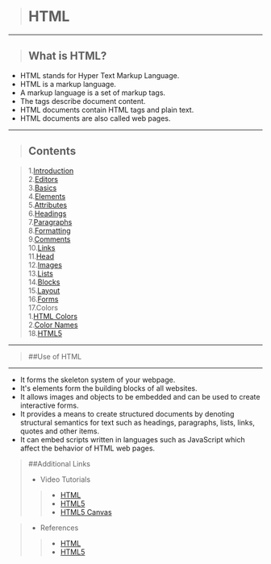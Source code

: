 
># HTML 

***

>## What is HTML? 

- HTML stands for Hyper Text Markup Language.
- HTML is a markup language.
- A markup language is a set of markup tags.
- The tags describe document content.
- HTML documents contain HTML tags and plain text.
- HTML documents are also called web pages.

----

>## Contents


>1.[Introduction](http://www.w3schools.com/html/html_intro.asp)<br>
>2.[Editors](http://www.w3schools.com/html/html_editors.asp)<br>
>3.[Basics](http://www.w3schools.com/html/html_basic.asp)<br>
>4.[Elements](http://www.w3schools.com/html/html_elements.asp)<br>
>5.[Attributes](http://www.w3schools.com/html/html_attributes.asp)<br>
>6.[Headings](http://www.w3schools.com/html/html_headings.asp)<br>
>7.[Paragraphs](http://www.w3schools.com/html/html_paragraphs.asp)<br>
>8.[Formatting](http://www.w3schools.com/html/html_formatting.asp)<br>
>9.[Comments](http://www.w3schools.com/html/html_comments.asp)<br>
>10.[Links](http://www.w3schools.com/html/html_links.asp)<br>
>11.[Head](http://www.w3schools.com/html/html_head.asp)<br>
>12.[Images](http://www.w3schools.com/html/html_images.asp)<br>
>13.[Lists](http://www.w3schools.com/html/html_lists.asp)<br>
>14.[Blocks](http://www.w3schools.com/html/html_blocks.asp)<br>
>15.[Layout](http://www.w3schools.com/html/html_layout.asp)<br>
>16.[Forms](http://www.w3schools.com/html/html_forms.asp)<br>
>17.Colors<br>
>   1.[HTML Colors](http://www.w3schools.com/html/html_colors.asp)<br>
>   2.[Color Names](http://www.w3schools.com/html/html_colornames.asp)<br>
>18.[HTML5](http://www.w3schools.com/html/html5_intro.asp)<br>


---

>##Use of HTML

---

-  It forms the skeleton system of your webpage.
-  It's elements form the building blocks of all websites.
-  It allows images and objects to be embedded and can be used to create interactive forms. 
- It provides a means to create structured documents by denoting structural semantics for text such as headings, paragraphs, lists, links, quotes and other items. 
- It can embed scripts written in languages such as JavaScript which affect the behavior of HTML web pages.



>##Additional Links
>- Video Tutorials
>>- [HTML](https://buckysroom.org/videos.php?cat=40)
>>- [HTML5](https://buckysroom.org/videos.php?cat=43)
>>- [HTML5 Canvas](https://buckysroom.org/videos.php?cat=81)


>- References
>>- [HTML](http://en.wikipedia.org/wiki/HTML)
>>- [HTML5](http://www.html5rocks.com/en/)








